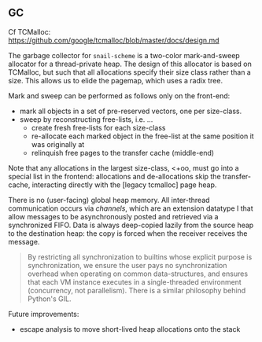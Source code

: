 ## GC

Cf TCMalloc: https://github.com/google/tcmalloc/blob/master/docs/design.md

The garbage collector for `snail-scheme` is a two-color mark-and-sweep 
allocator for a thread-private heap. The design of this allocator is based
on TCMalloc, but such that all allocations specify their size class rather
than a size. This allows us to elide the pagemap, which uses a radix tree.

Mark and sweep can be performed as follows only on the front-end:
- mark all objects in a set of pre-reserved vectors, one per size-class.
- sweep by reconstructing free-lists, i.e. ...
  - create fresh free-lists for each size-class
  - re-allocate each marked object in the free-list at the same position
    it was originally at
  - relinquish free pages to the transfer cache (middle-end)

Note that any allocations in the largest size-class, <+oo, must go into a 
special list in the frontend: allocations and de-allocations skip the 
transfer-cache, interacting directly with the [legacy tcmalloc] page heap.

There is no (user-facing) global heap memory. All inter-thread 
communication occurs via _channels_, which are an extension datatype I
that allow messages to be asynchronously posted and retrieved via a
synchronized FIFO. Data is always deep-copied lazily from the source heap to 
the destination heap: the copy is forced when the receiver receives the message.

> By restricting all synchronization to builtins whose explicit purpose
> is synchronization, we ensure the user pays no synchronization overhead
> when operating on common data-structures, and ensures that each VM
> instance executes in a single-threaded environment (concurrency, not 
> parallelism). There is a similar philosophy behind Python's GIL.

Future improvements:
- escape analysis to move short-lived heap allocations onto the stack
